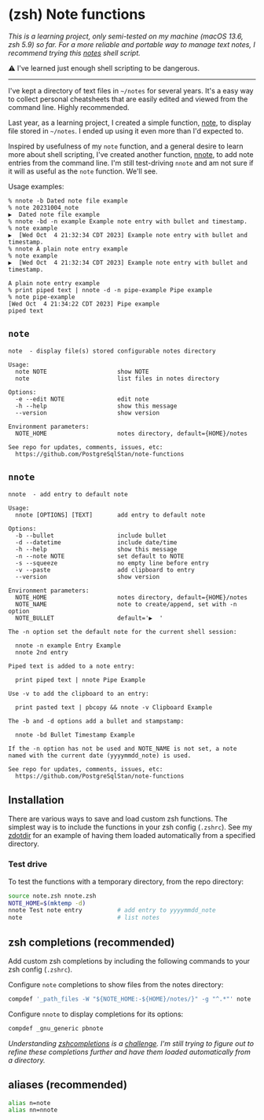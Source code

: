 # (zsh) Note functions


*This is a learning project, only semi-tested on my machine (macOS 13.6, zsh 5.9) so far. For a more reliable and portable way to manage text notes, I recommend trying this [notes](https://github.com/nickjj/notes/tree/master) shell script.*

:warning: I've learned just enough shell scripting to be dangerous.

---

I've kept a directory of text files in `~/notes`   for several years. It's a easy way to collect personal cheatsheets that are easily edited and viewed from the command line. Highly recommended.

Last year, as a learning project, I created a simple function, [note](#note), to display file stored in `~/notes`. I ended up using it even more than I'd expected to.

Inspired by usefulness of my `note` function, and a general desire to learn more about shell scripting, I've created another function, [nnote](#nnote), to add note entries from the command line. I'm still test-driving `nnote` and am not sure if it will as useful as the `note` function. We'll see.

Usage examples:

```
% nnote -b Dated note file example
% note 20231004_note
▶️  Dated note file example
% nnote -bd -n example Example note entry with bullet and timestamp.
% note example
▶️  [Wed Oct  4 21:32:34 CDT 2023] Example note entry with bullet and timestamp.
% nnote A plain note entry example
% note example
▶️  [Wed Oct  4 21:32:34 CDT 2023] Example note entry with bullet and timestamp.

A plain note entry example
% print piped text | nnote -d -n pipe-example Pipe example
% note pipe-example
[Wed Oct  4 21:34:22 CDT 2023] Pipe example
piped text
```

## `note`

```
note  - display file(s) stored configurable notes directory

Usage:
  note NOTE                    show NOTE
  note                         list files in notes directory

Options:
  -e --edit NOTE               edit note
  -h --help                    show this message
  --version                    show version

Environment parameters:
  NOTE_HOME                    notes directory, default={HOME}/notes

See repo for updates, comments, issues, etc:
  https://github.com/PostgreSqlStan/note-functions
```

## `nnote`

```
nnote  - add entry to default note

Usage:
  nnote [OPTIONS] [TEXT]       add entry to default note

Options:
  -b --bullet                  include bullet
  -d --datetime                include date/time
  -h --help                    show this message
  -n --note NOTE               set default to NOTE
  -s --squeeze                 no empty line before entry
  -v --paste                   add clipboard to entry
  --version                    show version

Environment parameters:
  NOTE_HOME                    notes directory, default={HOME}/notes
  NOTE_NAME                    note to create/append, set with -n option
  NOTE_BULLET                  default='▶️  '

The -n option set the default note for the current shell session:

  nnote -n example Entry Example
  nnote 2nd entry

Piped text is added to a note entry:

  print piped text | nnote Pipe Example

Use -v to add the clipboard to an entry:

  print pasted text | pbcopy && nnote -v Clipboard Example

The -b and -d options add a bullet and stampstamp:

  nnote -bd Bullet Timestamp Example

If the -n option has not be used and NOTE_NAME is not set, a note
named with the current date (yyyymmdd_note) is used.

See repo for updates, comments, issues, etc:
  https://github.com/PostgreSqlStan/note-functions
```


## Installation

There are various ways to save and load custom zsh functions. The simplest way is to include the functions in your zsh config (`.zshrc`). See my [zdotdir](https://github.com/PostgreSqlStan/zdotdir) for an example of having them loaded automatically from a specified directory.

### Test drive

To test the functions with a temporary directory, from the repo directory:

```zsh
source note.zsh nnote.zsh
NOTE_HOME=$(mktemp -d)
nnote Test note entry          # add entry to yyyymmdd_note
note                           # list notes
```

## zsh completions (recommended)

Add custom zsh completions by including the following commands to your zsh config (`.zshrc`).

Configure `note` completions to show files from the notes directory:

```zsh
compdef '_path_files -W "${NOTE_HOME:-${HOME}/notes/}" -g "^.*"' note
```

Configure `nnote` to display completions for its options:

```zsh
compdef _gnu_generic pbnote
```

*Understanding [zshcompletions](https://zsh.sourceforge.io/FAQ/zshfaq04.html#l49) is a [challenge](https://postgresqlstan.github.io/zsh/zshcompletions-confusion/). I'm still trying to figure out to refine these completions further and have them loaded automatically from a directory.*


## aliases (recommended)

```zsh
alias n=note
alias nn=nnote
```

